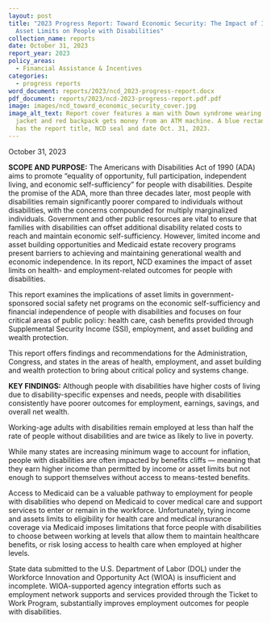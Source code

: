 ```yaml
---
layout: post
title: "2023 Progress Report: Toward Economic Security: The Impact of Income and
  Asset Limits on People with Disabilities"
collection_name: reports
date: October 31, 2023
report_year: 2023
policy_areas:
  - Financial Assistance & Incentives
categories:
  - progress reports
word_document: reports/2023/ncd_2023-progress-report.docx
pdf_document: reports/2023/ncd-2023-progress-report.pdf.pdf
image: images/ncd_toward_economic_security_cover.jpg
image_alt_text: Report cover features a man with Down syndrome wearing jean
  jacket and red backpack gets money from an ATM machine. A blue rectangle below
  has the report title, NCD seal and date Oct. 31, 2023.
---
```

October 31, 2023

**SCOPE AND PURPOSE:** The Americans with Disabilities Act of 1990 (ADA) aims to promote “equality of opportunity, full participation, independent living, and economic self-sufficiency” for people with disabilities. Despite the promise of the ADA, more than three decades later, most people with disabilities remain significantly poorer compared to individuals without disabilities, with the concerns compounded for multiply marginalized individuals. Government and other public resources are vital to ensure that families with disabilities can offset additional disability related costs to reach and maintain economic self-sufficiency. However, limited income and asset building opportunities and Medicaid estate recovery programs present barriers to achieving and maintaining generational wealth and economic independence. In its report, NCD examines the impact of asset limits on health- and employment-related outcomes for people with disabilities.

This report examines the implications of asset limits in government-sponsored social safety net programs on the economic self-sufficiency and financial independence of people with disabilities and focuses on four critical areas of public policy: health care, cash benefits provided through Supplemental Security Income (SSI), employment, and asset building and wealth protection.

This report offers findings and recommendations for the Administration, Congress, and states in the areas of health, employment, and asset building and wealth protection to bring about critical policy and systems change.

**KEY FINDINGS:** Although people with disabilities have higher costs of living due to disability-specific expenses and needs, people with disabilities consistently have poorer outcomes for employment, earnings, savings, and overall net wealth.

Working-age adults with disabilities remain employed at less than half the rate of people without disabilities and are twice as likely to live in poverty.

While many states are increasing minimum wage to account for inflation, people with disabilities are often impacted by benefits cliffs — meaning that they earn higher income than permitted by income or asset limits but not enough to support themselves without access to means-tested benefits.

Access to Medicaid can be a valuable pathway to employment for people with disabilities who depend on Medicaid to cover medical care and support services to enter or remain in the workforce. Unfortunately, tying income and assets limits to eligibility for health care and medical insurance coverage via Medicaid imposes limitations that force people with disabilities to choose between working at levels that allow them to maintain healthcare benefits, or risk losing access to health care when employed at higher levels.

State data submitted to the U.S. Department of Labor (DOL) under the Workforce Innovation and Opportunity Act (WIOA) is insufficient and incomplete. WIOA-supported agency integration efforts such as employment network supports and services provided through the Ticket to Work Program, substantially improves employment outcomes for people with disabilities.
